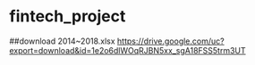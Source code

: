 # fintech_project

##download 2014~2018.xlsx https://drive.google.com/uc?export=download&id=1e2o6dlWOqRJBN5xx_sgA18FSS5trm3UT
